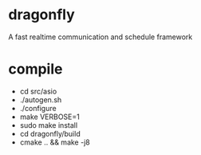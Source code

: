 # dragonfly
A fast realtime communication and schedule framework

# compile
 - cd src/asio
 - ./autogen.sh
 - ./configure
 - make VERBOSE=1
 - sudo make install
 - cd dragonfly/build
 - cmake .. && make -j8
